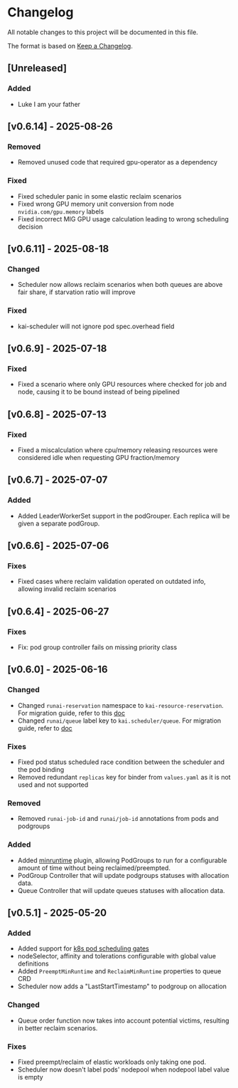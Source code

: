 # Changelog

All notable changes to this project will be documented in this file.

The format is based on [Keep a Changelog](https://keepachangelog.com/en/1.1.0/).

## [Unreleased]

### Added
- Luke I am your father

## [v0.6.14] - 2025-08-26

### Removed
- Removed unused code that required gpu-operator as a dependency

### Fixed
- Fixed scheduler panic in some elastic reclaim scenarios
- Fixed wrong GPU memory unit conversion from node `nvidia.com/gpu.memory` labels
- Fixed incorrect MIG GPU usage calculation leading to wrong scheduling decision

## [v0.6.11] - 2025-08-18

### Changed
- Scheduler now allows reclaim scenarios when both queues are above fair share, if starvation ratio will improve

### Fixed
- kai-scheduler will not ignore pod spec.overhead field

## [v0.6.9] - 2025-07-18

### Fixed
- Fixed a scenario where only GPU resources where checked for job and node, causing it to be bound instead of being pipelined

## [v0.6.8] - 2025-07-13

### Fixed
- Fixed a miscalculation where cpu/memory releasing resources were considered idle when requesting GPU fraction/memory

## [v0.6.7] - 2025-07-07

### Added
- Added LeaderWorkerSet support in the podGrouper. Each replica will be given a separate podGroup.

## [v0.6.6] - 2025-07-06

### Fixes
- Fixed cases where reclaim validation operated on outdated info, allowing invalid reclaim scenarios

## [v0.6.4] - 2025-06-27

### Fixes
- Fix: pod group controller fails on missing priority class

## [v0.6.0] - 2025-06-16

### Changed
- Changed `runai-reservation` namespace to `kai-resource-reservation`. For migration guide, refer to this [doc](docs/migrationguides/README.md)
- Changed `runai/queue` label key to `kai.scheduler/queue`. For migration guide, refer to [doc](docs/migrationguides/README.md)

### Fixes
- Fixed pod status scheduled race condition between the scheduler and the pod binding
- Removed redundant `replicas` key for binder from `values.yaml` as it is not used and not supported

### Removed
- Removed `runai-job-id` and `runai/job-id` annotations from pods and podgroups

### Added
- Added [minruntime](docs/plugins/minruntime.md) plugin, allowing PodGroups to run for a configurable amount of time without being reclaimed/preempted.
- PodGroup Controller that will update podgroups statuses with allocation data.
- Queue Controller that will update queues statuses with allocation data.


## [v0.5.1] - 2025-05-20

### Added
- Added support for [k8s pod scheduling gates](https://kubernetes.io/docs/concepts/scheduling-eviction/pod-scheduling-readiness/)
- nodeSelector, affinity and tolerations configurable with global value definitions
- Added `PreemptMinRuntime` and `ReclaimMinRuntime` properties to queue CRD
- Scheduler now adds a "LastStartTimestamp" to podgroup on allocation

### Changed
- Queue order function now takes into account potential victims, resulting in better reclaim scenarios.

### Fixes
- Fixed preempt/reclaim of elastic workloads only taking one pod.
- Scheduler now doesn't label pods' nodepool when nodepool label value is empty
